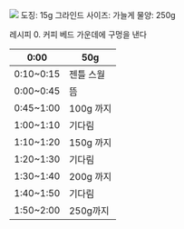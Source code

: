 ![](https://youtu.be/1oB1oDrDkHM?si=MIJppXpOKvU1bj5f)
도징: 15g
그라인드 사이즈: 가늘게
물양: 250g

레시피
0. 커피 베드 가운데에 구멍을 낸다

| 0:00      | 50g     |
| --------- | ------- |
| 0:10~0:15 | 젠틀 스월   |
| 0:00~0:45 | 뜸       |
| 0:45~1:00 | 100g 까지 |
| 1:00~1:10 | 기다림     |
| 1:10~1:20 | 150g 까지 |
| 1:20~1:30 | 기다림     |
| 1:30~1:40 | 200g 까지 |
| 1:40~1:50 | 기다림     |
| 1:50~2:00 | 250g까지  |
